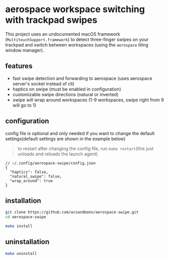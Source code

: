 # aerospace workspace switching with trackpad swipes

This project uses an undocumented macOS framework (`MultitouchSupport.framework`) to detect three-finger swipes on your trackpad and switch between workspaces (using the `aerospace` tiling window manager).

## features
- fast swipe detection and forwarding to aerospace (uses aerospace server's socket instead of cli)
- haptics on swipe (must be enabled in configuration)
- customizable swipe directions (natural or inverted)
- swipe will wrap around workspaces (1-9 workspaces, swipe right from 9 will go to 1)

## configuration
config file is optional and only needed if you want to change the default settings(default settings are shown in the example below)

> to restart after changing the config file, run `make restart`(this just unloads and reloads the launch agent)

```jsonc
// ~/.config/aerospace-swipe/config.json
{
  "haptics": false,
  "natural_swipe": false,
  "wrap_around": true
}
```

## installation

   ```bash
   git clone https://github.com/acsandmann/aerospace-swipe.git
   cd aerospace-swipe

   make install
   ```
## uninstallation

   ```bash
   make uninstall
   ```
